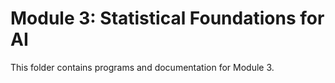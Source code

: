 # Module 3: Statistical Foundations for AI
This folder contains programs and documentation for Module 3.
